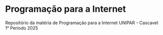 # Programação para a Internet
Repositório da matéria de Programação para a Internet
UNIPAR - Cascavel
1° Periodo 2025

